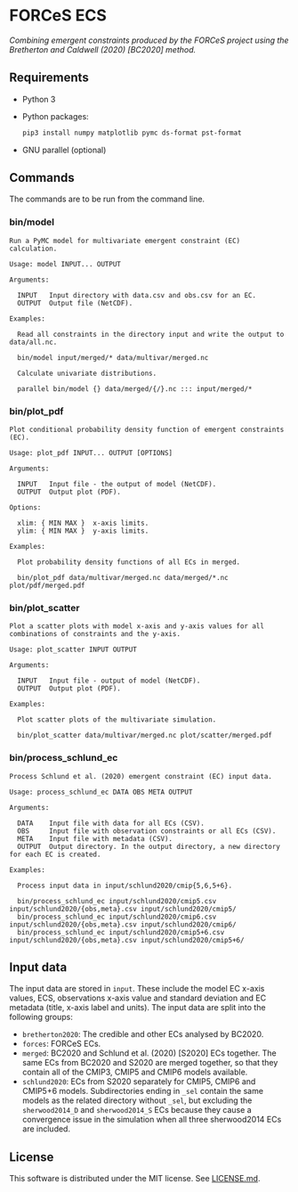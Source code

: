 # FORCeS ECS

*Combining emergent constraints produced by the FORCeS project using the Bretherton and Caldwell (2020) [BC2020] method.*

## Requirements

- Python 3
- Python packages:

    ```sh
    pip3 install numpy matplotlib pymc ds-format pst-format
    ```
- GNU parallel (optional)

## Commands

The commands are to be run from the command line.

### bin/model

```
Run a PyMC model for multivariate emergent constraint (EC) calculation.

Usage: model INPUT... OUTPUT

Arguments:

  INPUT   Input directory with data.csv and obs.csv for an EC.
  OUTPUT  Output file (NetCDF).

Examples:

  Read all constraints in the directory input and write the output to data/all.nc.

  bin/model input/merged/* data/multivar/merged.nc

  Calculate univariate distributions.

  parallel bin/model {} data/merged/{/}.nc ::: input/merged/*
```

### bin/plot\_pdf

```
Plot conditional probability density function of emergent constraints (EC).

Usage: plot_pdf INPUT... OUTPUT [OPTIONS]

Arguments:

  INPUT   Input file - the output of model (NetCDF).
  OUTPUT  Output plot (PDF).

Options:

  xlim: { MIN MAX }  x-axis limits.
  ylim: { MIN MAX }  y-axis limits.

Examples:

  Plot probability density functions of all ECs in merged.

  bin/plot_pdf data/multivar/merged.nc data/merged/*.nc plot/pdf/merged.pdf
```

### bin/plot\_scatter

```
Plot a scatter plots with model x-axis and y-axis values for all combinations of constraints and the y-axis.

Usage: plot_scatter INPUT OUTPUT

Arguments:

  INPUT   Input file - output of model (NetCDF).
  OUTPUT  Output plot (PDF).

Examples:

  Plot scatter plots of the multivariate simulation.

  bin/plot_scatter data/multivar/merged.nc plot/scatter/merged.pdf
```

### bin/process\_schlund\_ec

```
Process Schlund et al. (2020) emergent constraint (EC) input data.

Usage: process_schlund_ec DATA OBS META OUTPUT

Arguments:

  DATA    Input file with data for all ECs (CSV).
  OBS     Input file with observation constraints or all ECs (CSV).
  META    Input file with metadata (CSV).
  OUTPUT  Output directory. In the output directory, a new directory for each EC is created.

Examples:

  Process input data in input/schlund2020/cmip{5,6,5+6}.

  bin/process_schlund_ec input/schlund2020/cmip5.csv input/schlund2020/{obs,meta}.csv input/schlund2020/cmip5/
  bin/process_schlund_ec input/schlund2020/cmip6.csv input/schlund2020/{obs,meta}.csv input/schlund2020/cmip6/
  bin/process_schlund_ec input/schlund2020/cmip5+6.csv input/schlund2020/{obs,meta}.csv input/schlund2020/cmip5+6/
```

## Input data

The input data are stored in `input`. These include the model EC x-axis values, ECS, observations x-axis value and standard deviation and EC metadata (title, x-axis label and units). The input data are split into the following groups:

- `bretherton2020`: The credible and other ECs analysed by BC2020.
- `forces`: FORCeS ECs.
- `merged`: BC2020 and Schlund et al. (2020) [S2020] ECs together. The same ECs from BC2020 and S2020 are merged together, so that they contain all of the CMIP3, CMIP5 and CMIP6 models available.
- `schlund2020`: ECs from S2020 separately for CMIP5, CMIP6 and CMIP5+6 models. Subdirectories ending in `_sel` contain the same models as the related directory without `_sel`, but excluding the `sherwood2014_D` and `sherwood2014_S` ECs because they cause a convergence issue in the simulation when all three sherwood2014 ECs are included.

## License

This software is distributed under the MIT license. See [LICENSE.md](LICENSE.md).
